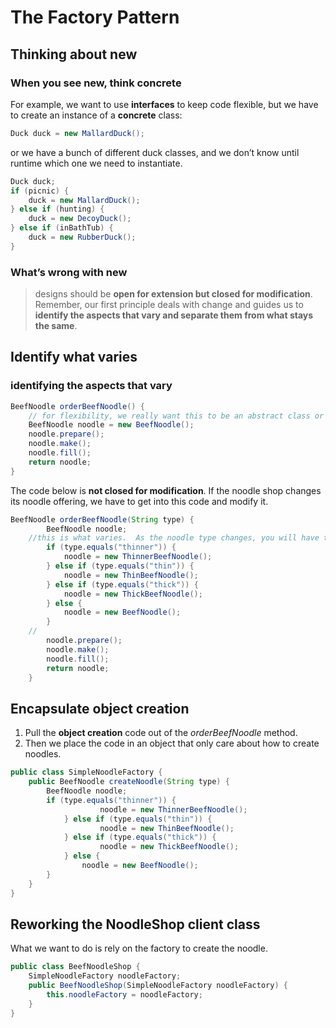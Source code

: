 # The Factory Pattern

## Thinking about **new**

### When you see **new**, think **concrete**
For example, we want to use **interfaces** to keep code flexible, but we have to create an instance of a **concrete** class:

```java
Duck duck = new MallardDuck();
```

or we have a bunch of different duck classes, and we don’t know until runtime which one we need to instantiate. 

```java
Duck duck;
if (picnic) {
	duck = new MallardDuck();
} else if (hunting) {
	duck = new DecoyDuck();
} else if (inBathTub) {
	duck = new RubberDuck();
}
```

### What’s wrong with **new**
> designs should be **open for extension but closed for modification**. Remember, our first principle deals with change and guides us to **identify the aspects that vary and separate them from what stays the same**.

## Identify what varies
### identifying the aspects that vary

```java
BeefNoodle orderBeefNoodle() {
	// for flexibility, we really want this to be an abstract class or interface, but we can't directly instantiate either of those.
	BeefNoodle noodle = new BeefNoodle(); 
	noodle.prepare();
	noodle.make();
	noodle.fill();
	return noodle;
}
```

The code below is **not closed for modification**. If the noodle shop changes its noodle offering, we have to get into this code and modify it.

```java
BeefNoodle orderBeefNoodle(String type) {
        BeefNoodle noodle;
	//this is what varies.  As the noodle type changes, you will have to modify this code.
        if (type.equals("thinner")) {
            noodle = new ThinnerBeefNoodle();
        } else if (type.equals("thin")) {
            noodle = new ThinBeefNoodle();
        } else if (type.equals("thick")) {
            noodle = new ThickBeefNoodle();
        } else {
            noodle = new BeefNoodle();
        }
	//
        noodle.prepare();
        noodle.make();
        noodle.fill();
        return noodle;
    }
```

## Encapsulate object creation

1. Pull the **object creation** code out of the *orderBeefNoodle* method.
2. Then we place the code in an object that only care about how to create noodles.

```java
public class SimpleNoodleFactory {
	public BeefNoodle createNoodle(String type) {
		BeefNoodle noodle;
		if (type.equals("thinner")) {
            		noodle = new ThinnerBeefNoodle();
        	} else if (type.equals("thin")) {
            		noodle = new ThinBeefNoodle();
        	} else if (type.equals("thick")) {
            		noodle = new ThickBeefNoodle();
        	} else {
            	noodle = new BeefNoodle();
        }
	}
}
```

## Reworking the NoodleShop client class

What we want to do is rely on the factory to create the noodle.

```java
public class BeefNoodleShop {
	SimpleNoodleFactory noodleFactory;
	public BeefNoodleShop(SimpleNoodleFactory noodleFactory) {
		this.noodleFactory = noodleFactory;
	}
}
```
